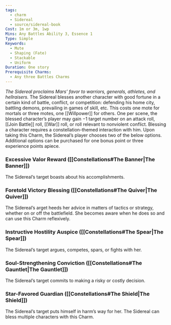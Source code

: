 ```yaml
---
tags:
  - charm
  - Sidereal
  - source/sidereal-book
Cost: 1m or 3m, 1wp
Mins: Any Battles Ability 3, Essence 1
Type: Simple
Keywords:
  - Mute
  - Shaping (Fate)
  - Stackable
  - Uniform
Duration: One story
Prerequisite Charms:
  - Any three Battles Charms
---
```

*The Sidereal proclaims Mars’ favor to warriors, generals, athletes, and hellraisers.* 
The Sidereal blesses another character with good fortune in a certain kind of battle, conflict, or competition: defending his home city, battling demons, prevailing in games of skill, etc. This costs one mote for mortals or three motes, one [[Willpower]] for others. 
One per scene, the blessed character’s player may gain −1 target number on an attack roll, [[Join Battle]] roll, [[War]] roll, or roll relevant to nonviolent conflict. Blessing a character requires a constellation-themed interaction with him. Upon taking this Charm, the Sidereal’s player chooses two of the below options. Additional options can be purchased for one bonus point or three experience points apiece. 
### Excessive Valor Reward ([[Constellations#The Banner|The Banner]])
The Sidereal’s target boasts about his accomplishments. 
### Foretold Victory Blessing ([[Constellations#The Quiver|The Quiver]])
The Sidereal’s arget heeds her advice in matters of tactics or strategy, whether on or off the battlefield. She becomes aware when he does so and can use this Charm reflexively.
### Instructive Hostility Auspice ([[Constellations#The Spear|The Spear]])
The Sidereal’s target argues, competes, spars, or fights with her. 
### Soul-Strengthening Conviction ([[Constellations#The Gauntlet|The Gauntlet]])
The Sidereal’s target commits to making a risky or costly decision. 
### Star-Favored Guardian ([[Constellations#The Shield|The Shield]])
The Sidereal’s target puts himself in harm’s way for her. The Sidereal can bless multiple characters with this Charm.
